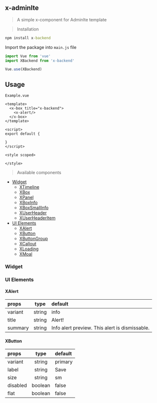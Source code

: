 x-adminlte
----------

> A simple x-component for Adminlte template

> Installation

```cmd
npm install x-backend
```

Import the package into `main.js` file
```js
import Vue from 'vue'
import XBackend from 'x-backend'

Vue.use(XBackend)
```

## Usage

`Example.vue`
```vue
<template>
  <x-box title="x-backend">
    <x-alert/>
  </x-box>
</template>

<script>
export default {
  
}
</script>

<style scoped>

</style>
```

> Available components

- [Widget](#Widget)
  - [XTimeline](#XTimeline)
  - [XBox](#XBox)
  - [XPanel](#XPanel)
  - [XBoxInfo](#XBoxInfo)
  - [XBoxSmallInfo](#XBoxSmallInfo)
  - [XUserHeader](#XUserHeader)
  - [XUserHeaderItem](#XUserHeaderItem)
- [UI Elements](#ui-elements)
  - [XAlert](#XAlert)
  - [XButton](#XButton)
  - [XButtonGroup](#XButtonGroup)
  - [XCallout](#XCallout)
  - [XLoading](#XLoading)
  - [XMoal](#XMoal)
  
### Widget

### UI Elements
#### XAlert

| props        | type           | default  |
| :------------- |:-------------:| :-----|
| variant      | string | info |
| title      | string      |   Alert! |
| summary | string      |    Info alert preview. This alert is dismissable. |

#### XButton

| props        | type           | default  |
| :------------- |:-------------:| :-----|
| variant      | string | primary |
| label      | string      |   Save |
| size | string      |    sm |
| disabled | boolean      |    false |
| flat | boolean      |    false |
